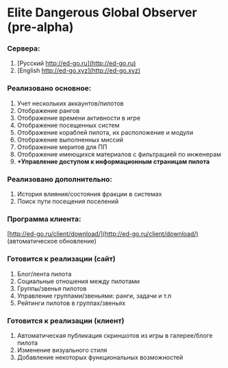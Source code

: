 # Elite Dangerous Global Observer (pre-alpha)

### Сервера:

1. [Русский http://ed-go.ru](http://ed-go.ru)
1. [English http://ed-go.xyz](http://ed-go.xyz)

### Реализовано основное:

1. Учет нескольких аккаунтов/пилотов
1. Отображение рангов
1. Отображение времени активности в игре
1. Отображение посещенных систем
1. Отображение кораблей пилота, их расположение и модули
1. Отображение выполненных миссий
1. Отображение меритов для ПП
1. Отображение имеющихся материалов с фильтрацией по инженерам
1. **+Управление доступом к информационным страницам пилота**
  
### Реализовано дополнительно:

1. История влияния/состояния фракции в системах
1. Поиск пути посещения поселений

### Программа клиента:

[http://ed-go.ru/client/download/](http://ed-go.ru/client/download/) (автоматическое обновление)

### Готовится к реализации (сайт)

1. Блог/лента пилота
1. Социальные отношения между пилотами
1. Группы/звенья пилотов
1. Управление группами/звеньями: ранги, задачи и т.п
1. Рейтинги пилотов в группах/звеньях
  
### Готовится к реализации (клиент)

1. Автоматическая публикация скриншотов из игры в галерее/блоге пилота
2. Изменение визуального стиля 
3. Добавление некоторых функциональных возможностей
